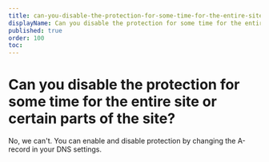 ```yaml
---
title: can-you-disable-the-protection-for-some-time-for-the-entire-site-or-certain-parts-of-the-site
displayName: Can you disable the protection for some time for the entire site or certain parts of the site?
published: true
order: 100
toc:
---
```

# Can you disable the protection for some time for the entire site or certain parts of the site?

No, we can't. You can enable and disable protection by changing the A-record in your DNS settings.